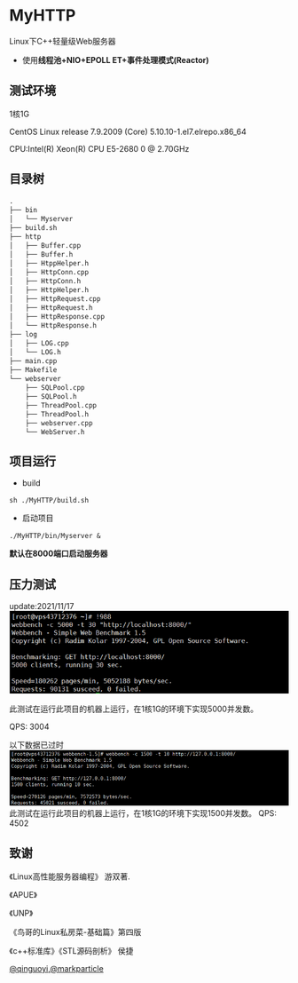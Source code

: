 # MyHTTP
Linux下C++轻量级Web服务器
- 使用**线程池+NIO+EPOLL ET+事件处理模式(Reactor)**

## 测试环境
1核1G

CentOS Linux release 7.9.2009 (Core) 5.10.10-1.el7.elrepo.x86_64

CPU:Intel(R) Xeon(R) CPU E5-2680 0 @ 2.70GHz

## 目录树
```
.
├── bin
│   └── Myserver
├── build.sh
├── http
│   ├── Buffer.cpp
│   ├── Buffer.h
│   ├── HtppHelper.h
│   ├── HttpConn.cpp
│   ├── HttpConn.h
│   ├── HttpHelper.h
│   ├── HttpRequest.cpp
│   ├── HttpRequest.h
│   ├── HttpResponse.cpp
│   └── HttpResponse.h
├── log
│   ├── LOG.cpp
│   └── LOG.h
├── main.cpp
├── Makefile
└── webserver
    ├── SQLPool.cpp
    ├── SQLPool.h
    ├── ThreadPool.cpp
    ├── ThreadPool.h
    ├── webserver.cpp
    └── WebServer.h
```

## 项目运行
- build
```
sh ./MyHTTP/build.sh
```

- 启动项目
```
./MyHTTP/bin/Myserver &
```

**默认在8000端口启动服务器**

## 压力测试
update:2021/11/17
![](./resource/20211117.png)

此测试在运行此项目的机器上运行，在1核1G的环境下实现5000并发数。

QPS: 3004

以下数据已过时
![](./resource/test.png)
此测试在运行此项目的机器上运行，在1核1G的环境下实现1500并发数。
QPS: 4502

## 致谢
《Linux高性能服务器编程》 游双著.

《APUE》 

《UNP》
  
《鸟哥的Linux私房菜-基础篇》第四版

《c++标准库》《STL源码剖析》 侯捷

[@qinguoyi](https://github.com/qinguoyi/TinyWebServer),[@markparticle](https://github.com/markparticle/WebServer)
